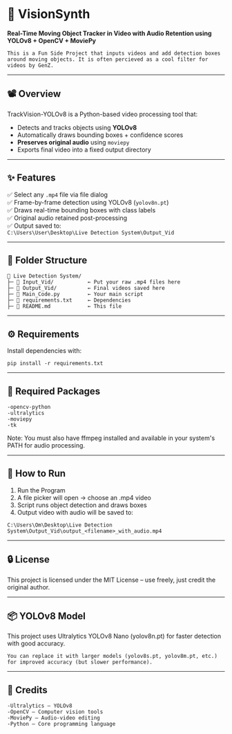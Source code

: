 # 🎯 VisionSynth
**Real-Time Moving Object Tracker in Video with Audio Retention using YOLOv8 + OpenCV + MoviePy**

```
This is a Fun Side Project that inputs videos and add detection boxes around moving objects. It is often percieved as a cool filter for videos by GenZ.
```

---

## 📽️ Overview

TrackVision-YOLOv8 is a Python-based video processing tool that:
- Detects and tracks objects using **YOLOv8**
- Automatically draws bounding boxes + confidence scores
- **Preserves original audio** using `moviepy`
- Exports final video into a fixed output directory

---

## ✨ Features

✅ Select any `.mp4` file via file dialog  
✅ Frame-by-frame detection using YOLOv8 (`yolov8n.pt`)  
✅ Draws real-time bounding boxes with class labels  
✅ Original audio retained post-processing  
✅ Output saved to:  
`C:\Users\User\Desktop\Live Detection System\Output_Vid`

---

## 📁 Folder Structure

```plaintext
📂 Live Detection System/
├─ 📂 Input_Vid/           ← Put your raw .mp4 files here
├─ 📂 Output_Vid/          ← Final videos saved here
├─ 📄 Main_Code.py         ← Your main script
├─ 📄 requirements.txt     ← Dependencies
├─ 📄 README.md            ← This file

```

---

## ⚙️ Requirements
Install dependencies with:

~~~
pip install -r requirements.txt
~~~

---

## 🧰 Required Packages

```plaintext
-opencv-python
-ultralytics
-moviepy
-tk

```

Note: You must also have ffmpeg installed and available in your system's PATH for audio processing.

---

## 🚀 How to Run

1. Run the Program
2. A file picker will open → choose an .mp4 video
3. Script runs object detection and draws boxes
4. Output video with audio will be saved to:

~~~
C:\Users\Om\Desktop\Live Detection System\Output_Vid\output_<filename>_with_audio.mp4
~~~

---

## 🔒 License
This project is licensed under the MIT License – use freely, just credit the original author.

---

## 📦 YOLOv8 Model

This project uses Ultralytics YOLOv8 Nano (yolov8n.pt) for faster detection with good accuracy.

```plaintext
You can replace it with larger models (yolov8s.pt, yolov8m.pt, etc.) for improved accuracy (but slower performance).
```

---

## 🧠 Credits

```plaintext
-Ultralytics – YOLOv8
-OpenCV – Computer vision tools
-MoviePy – Audio-video editing
-Python – Core programming language
```

